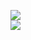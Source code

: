 ![](https://github.com/mamepuro/github-stats/blob/master/generated/overview.svg)  
![](https://github.com/mamepuro/github-stats/blob/master/generated/languages.svg)
